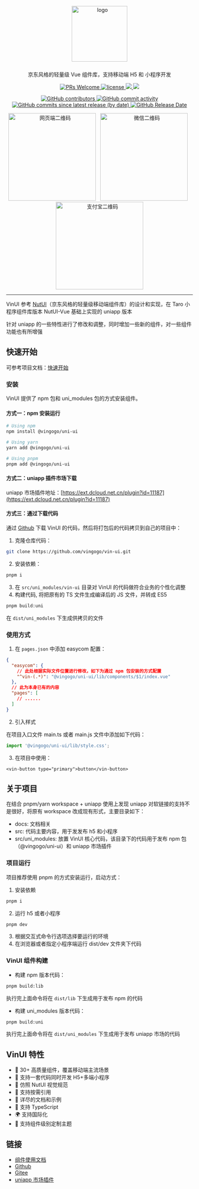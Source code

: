 <p align="center">
  <img alt="logo" src="https://cdn.vingogo.cn/logo.png" width="150" style="margin-bottom: 10px;">
</p>

<p align="center">京东风格的轻量级 Vue 组件库，支持移动端 H5 和 小程序开发</p>

<p align="center">
  <a href="https://github.com/vingogo/vin-ui">
    <img src="https://img.shields.io/badge/PRs-welcome-brightgreen.svg?style=flat-square" alt="PRs Welcome">
  </a>
  <a href="https://github.com/vingogo/vin-ui">
    <img src="https://img.shields.io/npm/l/@vingogo/uni-ui.svg" alt="license"/>
  </a>
  <a href="https://www.npmjs.com/package/@vingogo/uni-ui">
    <img src="https://img.shields.io/npm/v/@vingogo/uni-ui.svg?style=flat-square">
  </a>
  <a href="https://www.npmjs.com/package/@vingogo/uni-ui">
    <img src="https://img.shields.io/npm/dt/@vingogo/uni-ui.svg?style=flat-square">
  </a>
</p>

<p align="center">
  <a href="https://github.com/vingogo/vin-ui">
    <img src="https://img.shields.io/github/contributors/vingogo/vin-ui" alt="GitHub contributors">
  </a>
  <a href="https://github.com/vingogo/vin-ui">
    <img src="https://img.shields.io/github/commit-activity/w/vingogo/vin-ui" alt="GitHub commit activity">
  </a>
  <a href="https://github.com/vingogo/vin-ui">
    <img src="https://img.shields.io/github/commits-since/vingogo/vin-ui/latest/dev" alt="GitHub commits since latest release (by date)">
  </a>
  <a href="https://github.com/vingogo/vin-ui">
    <img src="https://img.shields.io/github/release-date/vingogo/vin-ui" alt="GitHub Release Date">
  </a>
</p>

<p align="center">
   <img src="https://cdn.vingogo.cn/vinui-qrcode.png" width="236" alt="网页端二维码" title="网页端" />
  &nbsp;
  <img src="https://cdn.vingogo.cn/qrcode.jpg" width="236" alt="微信二维码" title="请用微信扫码">
  &nbsp;
   <img src="https://cdn.vingogo.cn/alipay-qrcode.jpg" width="236" alt="支付宝二维码" title="请用支付宝扫码">
</p>

---

VinUI 参考 [NutUI](https://github.com/jdf2e/nutui)（京东风格的轻量级移动端组件库）的设计和实现，在 Taro 小程序组件库版本 NutUI-Vue 基础上实现的 uniapp 版本

针对 uniapp 的一些特性进行了修改和调整，同时增加一些新的组件，对一些组件功能也有所增强

## 快速开始

可参考项目文档：[快速开始](https://vingogo.cn/docs/guide/quickstart.html)

### 安装

VinUI 提供了 npm 包和 uni_modules 包的方式安装组件。

#### 方式一：npm 安装运行

```bash
# Using npm
npm install @vingogo/uni-ui

# Using yarn
yarn add @vingogo/uni-ui

# Using pnpm
pnpm add @vingogo/uni-ui
```

#### 方式二：uniapp 插件市场下载

uniapp 市场插件地址：[https://ext.dcloud.net.cn/plugin?id=11187](https://ext.dcloud.net.cn/plugin?id=11187)

#### 方式三：通过下载代码

通过 [Github](https://github.com/vingogo/vin-ui) 下载 VinUI 的代码，然后将打包后的代码拷贝到自己的项目中：

1. 克隆仓库代码：

```bash
git clone https://github.com/vingogo/vin-ui.git
```

2. 安装依赖：

```bash
pnpm i
```

3. 在 `src/uni_modules/vin-ui` 目录对 VinUI 的代码做符合业务的个性化调整
4. 构建代码, 将把原有的 TS 文件生成编译后的 JS 文件，并转成 ES5

```bash
pnpm build:uni
```

在 `dist/uni_modules` 下生成供拷贝的文件

### 使用方式

1. 在 `pages.json` 中添加 easycom 配置：

```json
{
  "easycom": {
    // 此处根据实际文件位置进行修改，如下为通过 npm 包安装的方式配置
    "^vin-(.*)": "@vingogo/uni-ui/lib/components/$1/index.vue"
  },
  // 此为本身已有的内容
  "pages": [
    // ......
  ]
}
```

2. 引入样式

在项目入口文件 main.ts 或者 main.js 文件中添加如下代码：

```js
import '@vingogo/uni-ui/lib/style.css';
```

3. 在项目中使用：

```vue
<vin-button type="primary">button</vin-button>
```

## 关于项目

在结合 pnpm/yarn workspace + uniapp 使用上发现 uniapp 对软链接的支持不是很好，将原有 workspace 改成现有形式，主要目录如下：

- docs: 文档相关
- src: 代码主要内容，用于发发布 h5 和小程序
- src/uni_modules: 放置 VinUI 核心代码，该目录下的代码用于发布 npm 包（@vingogo/uni-ui）和 uniapp 市场插件

### 项目运行

项目推荐使用 pnpm 的方式安装运行，启动方式：

1. 安装依赖

```bash
pnpm i
```

2. 运行 h5 或者小程序

```bash
pnpm dev
```

3. 根据交互式命令行选项选择要运行的环境
4. 在浏览器或者指定小程序端运行 dist/dev 文件夹下代码

### VinUI 组件构建

- 构建 npm 版本代码：

```bash
pnpm build:lib
```

执行完上面命令将在 `dist/lib` 下生成用于发布 npm 的代码

- 构建 uni_modules 版本代码：

```bash
pnpm build:uni
```

执行完上面命令将在 `dist/uni_modules` 下生成用于发布 uniapp 市场的代码

## VinUI 特性

- 🚀 30+ 高质量组件，覆盖移动端主流场景
- 💪 支持一套代码同时开发 H5+多端小程序
- 📖 仿照 NutUI 视觉规范
- 🍭 支持按需引用
- 📖 详尽的文档和示例
- 💪 支持 TypeScript
- 🌍 支持国际化
- 🍭 支持组件级别定制主题

## 链接

- [组件使用文档](https://vingogo.cn/docs/index.html)
- [Github](https://github.com/vingogo/vin-ui)
- [Gitee](https://gitee.com/vingogo/vin-ui)
- [uniapp 市场插件](https://ext.dcloud.net.cn/plugin?id=11187)
